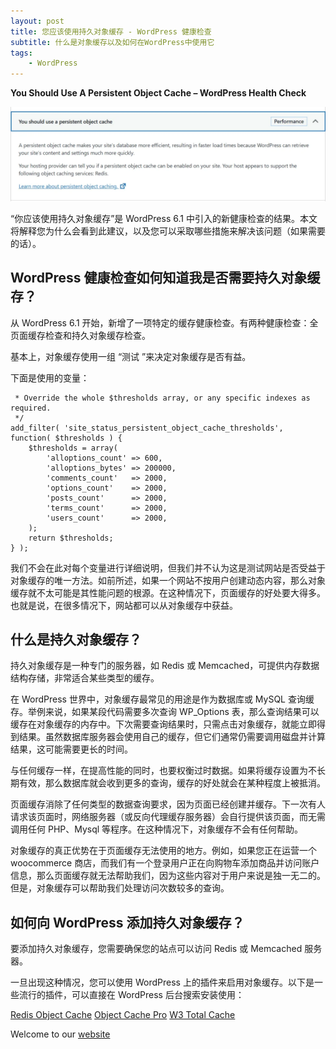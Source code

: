 ```yaml
---
layout: post
title: 您应该使用持久对象缓存 - WordPress 健康检查
subtitle: 什么是对象缓存以及如何在WordPress中使用它
tags:
    - WordPress
---
```

**You Should Use A Persistent Object Cache – WordPress Health Check**

![什么是对象缓存以及如何在WordPress中使用它](https://raw.githubusercontent.com/huijingfei/huijingfei.github.io/master/images/wordpress/wordpress_persistent_object_cache_health_check.webp)

“你应该使用持久对象缓存”是 WordPress 6.1 中引入的新健康检查的结果。本文将解释您为什么会看到此建议，以及您可以采取哪些措施来解决该问题（如果需要的话）。

## WordPress 健康检查如何知道我是否需要持久对象缓存？

从 WordPress 6.1 开始，新增了一项特定的缓存健康检查。有两种健康检查：全页面缓存检查和持久对象缓存检查。

基本上，对象缓存使用一组 “测试 ”来决定对象缓存是否有益。

下面是使用的变量：
```
 * Override the whole $thresholds array, or any specific indexes as required.
 */
add_filter( 'site_status_persistent_object_cache_thresholds', function( $thresholds ) {
    $thresholds = array(
        'alloptions_count' => 600,
        'alloptions_bytes' => 200000,
        'comments_count'   => 2000,
        'options_count'    => 2000,
        'posts_count'      => 2000,
        'terms_count'      => 2000,
        'users_count'      => 2000,
    );
    return $thresholds;
} );
```
我们不会在此对每个变量进行详细说明，但我们并不认为这是测试网站是否受益于对象缓存的唯一方法。如前所述，如果一个网站不按用户创建动态内容，那么对象缓存就不太可能是其性能问题的根源。在这种情况下，页面缓存的好处要大得多。也就是说，在很多情况下，网站都可以从对象缓存中获益。

## 什么是持久对象缓存？

持久对象缓存是一种专门的服务器，如 Redis 或 Memcached，可提供内存数据结构存储，非常适合某些类型的缓存。

在 WordPress 世界中，对象缓存最常见的用途是作为数据库或 MySQL 查询缓存。举例来说，如果某段代码需要多次查询 WP_Options 表，那么查询结果可以缓存在对象缓存的内存中。下次需要查询结果时，只需点击对象缓存，就能立即得到结果。虽然数据库服务器会使用自己的缓存，但它们通常仍需要调用磁盘并计算结果，这可能需要更长的时间。

与任何缓存一样，在提高性能的同时，也要权衡过时数据。如果将缓存设置为不长期有效，那么数据库就会收到更多的查询，缓存的好处就会在某种程度上被抵消。

页面缓存消除了任何类型的数据查询要求，因为页面已经创建并缓存。下一次有人请求该页面时，网络服务器（或反向代理缓存服务器）会自行提供该页面，而无需调用任何 PHP、Mysql 等程序。在这种情况下，对象缓存不会有任何帮助。

对象缓存的真正优势在于页面缓存无法使用的地方。例如，如果您正在运营一个 woocommerce 商店，而我们有一个登录用户正在向购物车添加商品并访问账户信息，那么页面缓存就无法帮助我们，因为这些内容对于用户来说是独一无二的。但是，对象缓存可以帮助我们处理访问次数较多的查询。

## 如何向 WordPress 添加持久对象缓存？

要添加持久对象缓存，您需要确保您的站点可以访问 Redis 或 Memcached 服务器。

一旦出现这种情况，您可以使用 WordPress 上的插件来启用对象缓存。以下是一些流行的插件，可以直接在 WordPress 后台搜索安装使用：

[Redis Object Cache](https://wordpress.org/plugins/redis-cache/) [Object Cache Pro](https://objectcache.pro/) [W3 Total Cache](https://wordpress.org/plugins/w3-total-cache/)

Welcome to our [website](https://blog.tigress.cc/)
